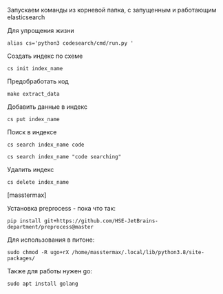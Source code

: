 Запускаем команды из корневой папка, с запущенным и работающим elasticsearch

Для упрощения жизни
```
alias cs='python3 codesearch/cmd/run.py '
```


Создать индекс по схеме
```
cs init index_name
```

Предобработать код
```
make extract_data
```

Добавить данные в индекс
```
cs put index_name
```

Поиск в индексе
```
cs search index_name code

cs search index_name "code searching"
```

Удалить индекс
```
cs delete index_name
```

[masstermax]

Установка preprocess - пока что так:
```
pip install git+https://github.com/HSE-JetBrains-department/preprocess@master
```

Для использования в питоне:
```
sudo chmod -R ugo+rX /home/masstermax/.local/lib/python3.8/site-packages/
```

Также для работы нужен go:
```
sudo apt install golang
```